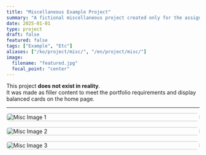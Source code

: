 ```yaml
---
title: "Miscellaneous Example Project"
summary: "A fictional miscellaneous project created only for the assignment requirement (9 cards, 3+ Unsplash images)."
date: 2025-01-01
type: project
draft: false
featured: false
tags: ["Example", "Etc"]
aliases: ["/ko/project/misc/", "/en/project/misc/"]
image:
  filename: "featured.jpg"
  focal_point: "center"
---
```


This project **does not exist in reality**.  
It was made as filler content to meet the portfolio requirements and display balanced cards on the home page.

---

<div style="display: flex; flex-direction: column; gap: 1rem;">

<img src="https://images.unsplash.com/photo-1503602642458-232111445657?auto=format&fit=crop&w=1200&q=60" alt="Misc Image 1" style="width:100%; border-radius: 8px;">

<img src="https://images.unsplash.com/photo-1507525428034-b723cf961d3e?auto=format&fit=crop&w=1200&q=60" alt="Misc Image 2" style="width:100%; border-radius: 8px;">

<img src="https://images.unsplash.com/photo-1506765515384-028b60a970df?auto=format&fit=crop&w=1200&q=60" alt="Misc Image 3" style="width:100%; border-radius: 8px;">

</div>
